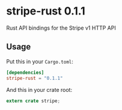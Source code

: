 stripe-rust 0.1.1
=================

Rust API bindings for the Stripe v1 HTTP API

## Usage
Put this in your `Cargo.toml`:

```toml
[dependencies]
stripe-rust = "0.1.1"
```

And this in your crate root:

```rust
extern crate stripe;
```
